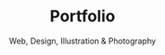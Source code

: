---
layout: portfolio
title: Portfolio
subtitle: Web, Design, Illustration &amp; Photography
permalink: /portfolio/
images:
  - ["portfolio-web/synbiota-01.jpg", "http://www.synbiota.com"]
  - ["portfolio-web/sca-ca-01.jpg", "http://scallemang.ca"]
  - ["portfolio-web/techsdale-ca-01.jpg", "http://www.techsdale.ca"]
  - ["portfolio-web/twistcatering.jpg", "http://www.twistcatering.com"]
  - ["portfolio-web/all4one.jpg", "http://www.techsdale.ca"]
  - ["portfolio-web/read2rap.jpg", "http://www.read2rap.com"]
  - ["portfolio-web/r2rradio.jpg", "http://www.r2rradio.com"]
  - ["portfolio-web/jenniferbolus.jpg", "http://www.jenniferbolus.com"]
  - ["portfolio-web/sustainablejoes.jpg", "http://www.sustainablejoes.com"]
  - ["portfolio-web/allisjourney-com.jpg", "http://www.allisjourney.com"]
  - ["portfolio-web/i-can-rise-above.jpg", "http://icanriseabove.ca/"]
  - ["portfolio-web/lounds-01.jpg", "http://chrislounds.ca"]
  - ["portfolio-web/roots-book.jpg", "http://www.esbgc.org/roots-summer-13/"]
  - ["portfolio-web/wild-bore.jpg", "http://scallemang.ca/wildbore-branded/"]
  - ["portfolio-web/wild-bore-images-02.jpg", "http://scallemang.ca/wildbore-images/"]
  - ["portfolio-web/jekyll-tags-categories-github.jpg", "https://github.com/scallemang/jekyll-tags-categories"]
  - ["portfolio-web/backwoods.jpg", "http://www.backwoodssmokehouse.ca"]
  - ["portfolio-web/backwoods-logo.gif", "http://www.backwoodssmokehouse.ca"]
  - ["portfolio-design/techsdale-card.png", ""]
  - ["portfolio-design/expressive_type_assignment-02.jpg", ""]
  - ["portfolio-design/expressive_type_assignment-04.jpg", ""]
  - ["portfolio-design/expressive_type_assignment-05.jpg", ""]
  - ["portfolio-design/lunchmeat-dregs.jpg", ""]
  - ["portfolio-design/lunchmeat-dregs-friends.jpg", ""]
  - ["portfolio-design/lunchmeat-child.jpg", ""]
  - ["portfolio-design/l_entente.gif", ""]
  - ["portfolio-design/rhineland-logo.png", ""]
  - ["portfolio-design/scholia-logo.gif", ""]
  - ["portfolio-design/monogram-sa.jpg", ""]
  - ["portfolio-design/allis-journey-programme-01.jpg", ""]
  - ["portfolio-design/allis-journey-programme-02.jpg", ""]
  - ["portfolio-design/meanwood-mike.jpg", ""]
  - ["portfolio-design/isometric-andray-sam.png", ""]
  - ["portfolio-design/sky-ferreira.jpg", ""]
  - ["portfolio-design/st-vincent-01.jpg", ""]
  - ["portfolio-design/st-vincent-02.jpg", ""]
  - ["portfolio-design/leaders-readers.gif", ""]
  - ["portfolio-design/esbgc-baseball.jpg", ""]
  - ["portfolio-design/augustus.jpg", ""]
  - ["portfolio-design/toulouse.jpg", ""]
  - ["portfolio-design/leafs-monster.jpg", ""]
  - ["portfolio-illustration/circe-doodle.jpg", ""]
  - ["portfolio-illustration/cyclops-doodle-thick-lines.jpg", ""]
  - ["portfolio-illustration/odysseus-doodle.jpg", ""]
  - ["portfolio-illustration/sirens.jpg", ""]
  - ["portfolio-illustration/leavis.jpg", ""]
  - ["portfolio-illustration/mean-mr-mustard.jpg", ""]
  - ["portfolio-illustration/t-s-eliot.jpg", ""]
  - ["portfolio-illustration/selfie-14-feb.jpg", ""]
  - ["portfolio-illustration/green-monster.jpg", ""]
  - ["portfolio-illustration/munch-piggie.gif", ""]
  - ["portfolio-illustration/looper.jpg", ""]
  - ["portfolio-illustration/ossy.gif", ""]
  - ["portfolio-illustration/leafs-faces.png", ""]
  - ["portfolio-photography/canoes+water.jpg", ""]
  - ["portfolio-photography/pole+water.jpg", ""]
  - ["portfolio-photography/img_01_trees.jpg", ""]
  - ["portfolio-photography/img_02_trees+water.jpg", ""]
  - ["portfolio-photography/img_03_tree+field.jpg", ""]
  - ["portfolio-photography/img_04_intersection.jpg", ""]
  - ["portfolio-photography/img_05_building.jpg", ""]
  - ["portfolio-photography/img_06_sculpture.jpg", ""]
  - ["portfolio-photography/img_07_trees.jpg", ""]
---